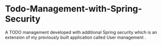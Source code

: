# Todo-Management-with-Spring-Security
A TODO management developed with additional Spring security which is an extension of my previously built application called User management . 
